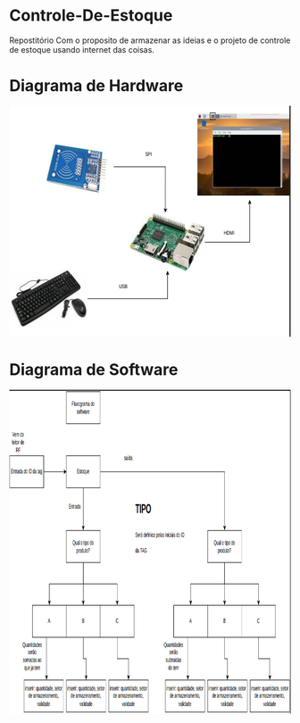 # Controle-De-Estoque
Repostitório Com o proposito de armazenar as ideias e o projeto de controle de estoque usando internet das coisas.

<h1 allign = "center">Diagrama de Hardware</h1>

</div>
  <img allign ="left" alt="png" width="655px" height= "414"src="./Diagrama_de_Hardware.png"/>
</div>

<h1 allign = "center">Diagrama de Software</h1>

</div>
  <img allign ="left" alt="png" width="954px" height= "581px"src="./Diagrama_de_Software.png"/>
</div>

